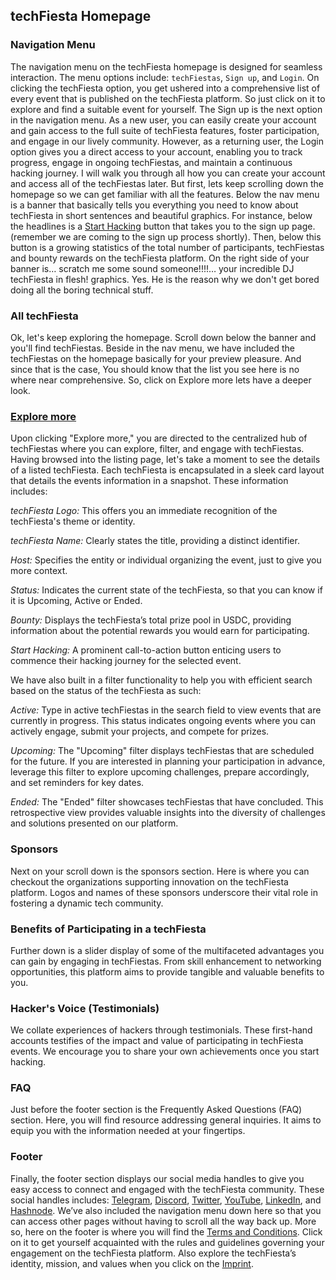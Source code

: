 ## techFiesta Homepage

### Navigation Menu
  
The navigation menu on the techFiesta homepage is designed for seamless interaction. The menu options include: `techFiestas`, `Sign up`, and `Login`. On clicking the techFiesta option, you get ushered into a comprehensive list of every event that is published on the techFiesta platform. So just click on it to explore and find a suitable event for yourself. The Sign up is the next option in the navigation menu. As a new user, you can easily create your account and gain access to the full suite of techFiesta features, foster participation, and engage in our lively community. However, as a returning user, the Login option gives you a direct access to your account, enabling you to track progress, engage in ongoing techFiestas, and maintain a continuous hacking journey. I will walk you through all how you can create your account and access all of the techFiestas later. But first, lets keep scrolling down the homepage so we can get familiar with all the features. 
Below the nav menu is a banner that basically tells you everything you need to know about techFiesta in short sentences and beautiful graphics. For instance,  below the headlines is a [Start Hacking](https://techfiesta.dev/user-signup) button that takes you to the sign up page. (remember we are coming to the sign up process shortly). Then, below this button is a growing statistics of the total number of participants, techFiestas and bounty rewards on the techFiesta platform. On the right side of your banner is… scratch me some sound someone!!!!… your incredible DJ techFiesta in flesh! graphics. Yes. He is the reason why we don't get bored doing all the boring technical stuff. 

### All techFiesta

Ok, let's keep exploring the homepage. Scroll down below the banner and you'll find techFiestas. Beside in the nav menu, we have included the techFiestas on the homepage basically for your preview pleasure. And since that is the case, You should know that the list you see here is no where near comprehensive. So, click on Explore more lets have a deeper look. 

### [Explore more](https://techfiesta.dev/techfiestas)

Upon clicking "Explore more," you are directed to the centralized hub of techFiestas where you can explore, filter, and engage with techFiestas. Having browsed into the listing page, let's take a moment to see the details of a listed techFiesta. Each techFiesta is encapsulated in a sleek card layout that details the events information in a snapshot. These information includes:

*techFiesta Logo:* This offers you an immediate recognition of the techFiesta's theme or identity.

*techFiesta Name:* Clearly states the title, providing a distinct identifier.

*Host:* Specifies the entity or individual organizing the event, just to give you more context.

*Status:* Indicates the current state of the techFiesta, so that you can know if it is Upcoming, Active or Ended.

*Bounty:* Displays the techFiesta’s total prize pool in USDC, providing information about the potential rewards you would earn for participating.

*Start Hacking:* A prominent call-to-action button enticing users to commence their hacking journey for the selected event.

We have also built in a filter functionality to help you with efficient search based on the status of the techFiesta as such: 

*Active:* Type in active techFiestas in the search field to view events that are currently in progress. This status indicates ongoing events where you can actively engage, submit your projects, and compete for prizes.

*Upcoming:* The "Upcoming" filter displays techFiestas that are scheduled for the future. If you are interested in planning your participation in advance, leverage this filter to explore upcoming challenges, prepare accordingly, and set reminders for key dates.

*Ended:* The "Ended" filter showcases techFiestas that have concluded. This retrospective view provides valuable insights into the diversity of challenges and solutions presented on our platform.

### Sponsors

Next on your scroll down is the sponsors section. Here is where you can checkout the organizations supporting innovation on the techFiesta platform. Logos and names of these sponsors underscore their vital role in fostering a dynamic tech community.

### Benefits of Participating in a techFiesta

Further down is a slider display of some of the multifaceted advantages you can gain by engaging in techFiestas. From skill enhancement to networking opportunities, this platform aims to provide tangible and valuable benefits to you.

### Hacker's Voice (Testimonials)

We collate experiences of hackers through testimonials. These first-hand accounts testifies of the impact and value of participating in techFiesta events. We encourage you to share your own achievements once you start hacking.

### FAQ

Just before the footer section is the Frequently Asked Questions (FAQ) section. Here, you will find resource addressing general inquiries. It aims to equip you with the information needed at your fingertips.

### Footer

Finally, the footer section displays our social media handles to give you easy access to connect and engaged with the techFiesta community. These social handles includes: [Telegram](https://t.me/+R2dFGg-iB5NlYzg0), [Discord](https://discord.gg/xn8XbxXem9), [Twitter](https://twitter.com/techFiesta_hack), [YouTube](https://youtube.com/@techFiesta_hack), [LinkedIn](https://www.linkedin.com/company/techfiesta/), and [Hashnode](https://techfiestablog.hashnode.dev/).
We’ve also included the navigation menu down here so that you can access other pages without having to scroll all the way back up. More so, here on the footer is where you will find the [Terms and Conditions](https://techfiesta.dev/terms-and-conditions). Click on it to get yourself acquainted with the rules and guidelines governing your engagement on the techFiesta platform. Also explore the techFiesta’s identity, mission, and values when you click on the [Imprint](https://techfiesta.dev/imprint).